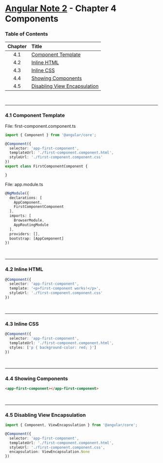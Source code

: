 # [Angular Note 2](../README.md) - Chapter 4 Components

### Table of Contents
| Chapter | Title |
| :-: | :- |
| 4.1 | [Component Template](#41-component-template) |
| 4.2 | [Inline HTML](#42-inline-html) |
| 4.3 | [Inline CSS](#43-inline-css) |
| 4.4 | [Showing Components](#44-showing-components) |
| 4.5 | [Disabling View Encapsulation](#45-disabling-view-encapsulation) |

<br>
<hr>

### 4.1 Component Template
File: first-component.component.ts
```ts
import { Component } from '@angular/core';

@Component({
  selector: 'app-first-component',
  templateUrl: './first-component.component.html',
  styleUrl: './first-component.component.css'
})
export class FirstComponentComponent {

}
```

File: app.module.ts
```ts
@NgModule({
  declarations: [
    AppComponent,
    FirstComponentComponent
  ],
  imports: [
    BrowserModule,
    AppRoutingModule
  ],
  providers: [],
  bootstrap: [AppComponent]
})
```

<br>
<hr>

### 4.2 Inline HTML
```ts
@Component({
  selector: 'app-first-component',
  template: '<p>first-component works!</p>',
  styleUrl: './first-component.component.css'
})
```

<br>
<hr>

### 4.3 Inline CSS
```ts
@Component({
  selector: 'app-first-component',
  templateUrl: './first-component.component.html',
  styles: ['p { background-color: red; }']
})
```

<br>
<hr>

### 4.4 Showing Components
```html
<app-first-component></app-first-component>
```

<br>
<hr>

### 4.5 Disabling View Encapsulation
```ts
import { Component, ViewEncapsulation } from '@angular/core';

@Component({
  selector: 'app-first-component',
  templateUrl: './first-component.component.html',
  styleUrl: './first-component.component.css',
  encapsulation: ViewEncapsulation.None
})
```

